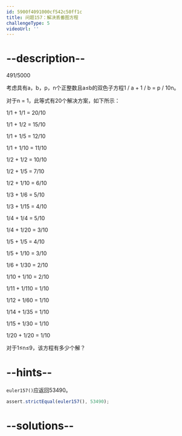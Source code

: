 ```yaml
---
id: 5900f4091000cf542c50ff1c
title: 问题157：解决丢番图方程
challengeType: 5
videoUrl: ''
---
```


# --description--

491/5000

考虑具有a，b，p，n个正整数且a≤b的双色子方程1 / a + 1 / b = p / 10n。

对于n = 1，此等式有20个解决方案，如下所示：

1/1 + 1/1 = 20/10

1/1 + 1/2 = 15/10

1/1 + 1/5 = 12/10

1/1 + 1/10 = 11/10

1/2 + 1/2 = 10/10

1/2 + 1/5 = 7/10

1/2 + 1/10 = 6/10

1/3 + 1/6 = 5/10

1/3 + 1/15 = 4/10

1/4 + 1/4 = 5/10

1/4 + 1/20 = 3/10

1/5 + 1/5 = 4/10

1/5 + 1/10 = 3/10

1/6 + 1/30 = 2/10

1/10 + 1/10 = 2/10

1/11 + 1/110 = 1/10

1/12 + 1/60 = 1/10

1/14 + 1/35 = 1/10

1/15 + 1/30 = 1/10

1/20 + 1/20 = 1/10

对于1≤n≤9，该方程有多少个解？

# --hints--

`euler157()`应返回53490。

```js
assert.strictEqual(euler157(), 53490);
```

# --solutions--

